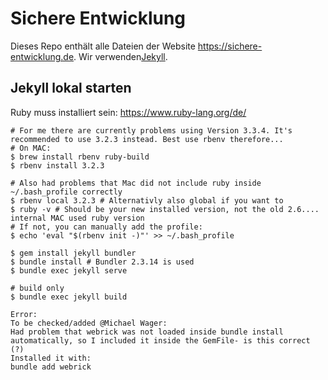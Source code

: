 # Sichere Entwicklung

Dieses Repo enthält alle Dateien der Website https://sichere-entwicklung.de. Wir verwenden[Jekyll](https://jekyllrb.com/).

## Jekyll lokal starten

Ruby muss installiert sein: https://www.ruby-lang.org/de/

```
# For me there are currently problems using Version 3.3.4. It's recommended to use 3.2.3 instead. Best use rbenv therefore...
# On MAC: 
$ brew install rbenv ruby-build
$ rbenv install 3.2.3

# Also had problems that Mac did not include ruby inside ~/.bash_profile correctly 
$ rbenv local 3.2.3 # Alternativly also global if you want to
$ ruby -v # Should be your new installed version, not the old 2.6.... internal MAC used ruby version
# If not, you can manually add the profile:
$ echo 'eval "$(rbenv init -)"' >> ~/.bash_profile
```

```
$ gem install jekyll bundler
$ bundle install # Bundler 2.3.14 is used
$ bundle exec jekyll serve

# build only
$ bundle exec jekyll build
```


```
Error:
To be checked/added @Michael Wager:
Had problem that webrick was not loaded inside bundle install automatically, so I included it inside the GemFile- is this correct (?)
Installed it with:
bundle add webrick
```


